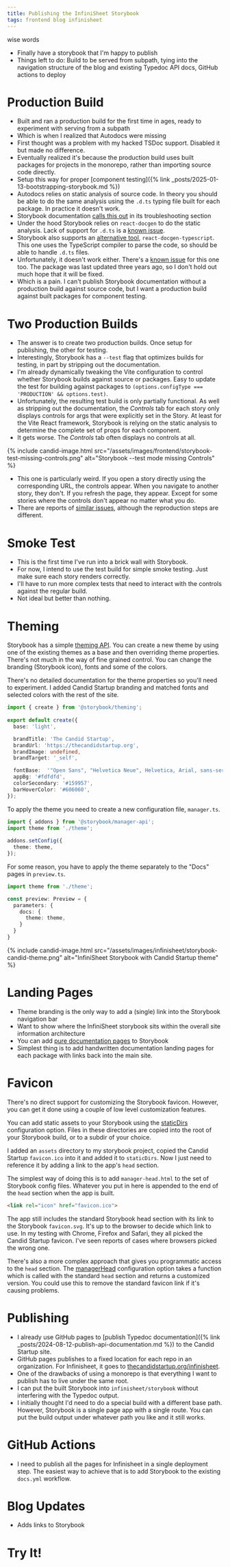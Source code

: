```yaml
---
title: Publishing the InfiniSheet Storybook
tags: frontend blog infinisheet
---
```


wise words

* Finally have a storybook that I'm happy to publish
* Things left to do: Build to be served from subpath, tying into the navigation structure of the blog and existing Typedoc API docs, GitHub actions to deploy

# Production Build

* Built and ran a production build for the first time in ages, ready to experiment with serving from a subpath
* Which is when I realized that Autodocs were missing
* First thought was a problem with my hacked TSDoc support. Disabled it but made no difference.
* Eventually realized it's because the production build uses built packages for projects in the monorepo, rather than importing source code directly.
* Setup this way for proper [component testing]({% link _posts/2025-01-13-bootstrapping-storybook.md %})
* Autodocs relies on static analysis of source code. In theory you should be able to do the same analysis using the `.d.ts` typing file built for each package. In practice it doesn't work. 
* Storybook documentation [calls this out](https://storybook.js.org/docs/writing-docs/autodocs#the-auto-generated-documentation-is-not-showing-up-in-a-monorepo-setup) in its troubleshooting section
* Under the hood Storybook relies on `react-docgen` to do the static analysis. Lack of support for `.d.ts` is a [known issue](https://github.com/reactjs/react-docgen/issues/929). 
* Storybook also supports an [alternative tool](https://storybook.js.org/docs/api/arg-types#automatic-argtype-inference), `react-docgen-typescript`. This one uses the TypeScript compiler to parse the code, so should be able to handle `.d.ts` files. 
* Unfortunately, it doesn't work either. There's a [known issue](https://github.com/styleguidist/react-docgen-typescript/issues/483) for this one too. The package was last updated three years ago, so I don't hold out much hope that it will be fixed.
* Which is a pain. I can't publish Storybook documentation without a production build against source code, but I want a production build against built packages for component testing.

# Two Production Builds

* The answer is to create two production builds. Once setup for publishing, the other for testing.
* Interestingly, Storybook has a `--test` flag that optimizes builds for testing, in part by stripping out the documentation.
* I'm already dynamically tweaking the Vite configuration to control whether Storybook builds against source or packages. Easy to update the test for building against packages to `(options.configType === 'PRODUCTION' && options.test)`.
* Unfortunately, the resulting test build is only partially functional. As well as stripping out the documentation, the *Controls* tab for each story only displays controls for args that were explicitly set in the Story. At least for the Vite React framework, Storybook is relying on the static analysis to determine the complete set of props for each component.
* It gets worse. The *Controls* tab often displays no controls at all.

{% include candid-image.html src="/assets/images/frontend/storybook-test-missing-controls.png" alt="Storybook --test mode missing Controls" %}

* This one is particularly weird. If you open a story directly using the corresponding URL, the controls appear. When you navigate to another story, they don't. If you refresh the page, they appear. Except for some stories where the controls don't appear no matter what you do. 
* There are reports of [similar issues](https://github.com/storybookjs/storybook/issues/30340), although the reproduction steps are different. 

# Smoke Test

* This is the first time I've run into a brick wall with Storybook. 
* For now, I intend to use the test build for simple smoke testing. Just make sure each story renders correctly.
* I'll have to run more complex tests that need to interact with the controls against the regular build. 
* Not ideal but better than nothing.

# Theming

Storybook has a simple [theming API](https://storybook.js.org/docs/configure/user-interface/theming). You can create a new theme by using one of the existing themes as a base and then overriding theme properties. There's not much in the way of fine grained control. You can change the branding (Storybook icon), fonts and some of the colors. 

There's no detailed documentation for the theme properties so you'll need to experiment. I added Candid Startup branding and matched fonts and selected colors with the rest of the site.

```ts
import { create } from '@storybook/theming';
 
export default create({
  base: 'light',

  brandTitle: 'The Candid Startup',
  brandUrl: 'https://thecandidstartup.org',
  brandImage: undefined,
  brandTarget: '_self',

  fontBase:  '"Open Sans", "Helvetica Neue", Helvetica, Arial, sans-serif',
  appBg: '#fdfdfd',
  colorSecondary: '#159957',
  barHoverColor: '#606060',
});
```

To apply the theme you need to create a new configuration file, `manager.ts`.

```ts
import { addons } from '@storybook/manager-api';
import theme from './theme';
 
addons.setConfig({
  theme: theme,
});
```

For some reason, you have to apply the theme separately to the "Docs" pages in `preview.ts`.

```ts
import theme from './theme';

const preview: Preview = {
  parameters: {
    docs: {
      theme: theme,
    }
  }
}
```

{% include candid-image.html src="/assets/images/infinisheet/storybook-candid-theme.png" alt="InfiniSheet Storybook with Candid Startup theme" %}

# Landing Pages

* Theme branding is the only way to add a (single) link into the Storybook navigation bar
* Want to show where the InfiniSheet storybook sits within the overall site information architecture
* You can add [pure documentation pages](https://storybook.js.org/docs/writing-docs/mdx) to Storybook
* Simplest thing is to add handwritten documentation landing pages for each package with links back into the main site.

# Favicon

There's no direct support for customizing the Storybook favicon. However, you can get it done using a couple of low level customization features.

You can add static assets to your Storybook using the [staticDirs](https://storybook.js.org/docs/api/main-config/main-config-static-dirs) configuration option. Files in these directories are copied into the root of your Storybook build, or to a subdir of your choice.

I added an `assets` directory to my storybook project, copied the Candid Startup `favicon.ico` into it and added it to `staticDirs`. Now I just need to reference it by adding a link to the app's `head` section.

The simplest way of doing this is to add `manager-head.html` to the set of Storybook config files. Whatever you put in here is appended to the end of the `head` section when the app is built.

```html
<link rel="icon" href="favicon.ico">
```

The app still includes the standard Storybook head section with its link to the Storybook `favicon.svg`. It's up to the browser to decide which link to use. In my testing with Chrome, Firefox and Safari, they all picked the Candid Startup favicon. I've seen reports of cases where browsers picked the wrong one. 

There's also a more complex approach that gives you programmatic access to the `head` section. The [managerHead](https://storybook.js.org/docs/api/main-config/main-config-manager-head) configuration option takes a function which is called with the standard `head` section and returns a customized version. You could use this to remove the standard favicon link if it's causing problems.

# Publishing

* I already use GitHub pages to [publish Typedoc documentation]({% link _posts/2024-08-12-publish-api-documentation.md %}) to the Candid Startup site.
* GitHub pages publishes to a fixed location for each repo in an organization. For Infinisheet, it goes to [thecandidstartup.org/infinisheet](https://thecandidstartup.org/infinisheet).
* One of the drawbacks of using a monorepo is that everything I want to publish has to live under the same root. 
* I can put the built Storybook into `infinisheet/storybook` without interfering with the Typedoc output.
* I initially thought I'd need to do a special build with a different base path. However, Storybook is a single page app with a single route. You can put the build output under whatever path you like and it still works. 

# GitHub Actions

* I need to publish all the pages for Infinisheet in a single deployment step. The easiest way to achieve that is to add Storybook to the existing `docs.yml` workflow. 

# Blog Updates

* Adds links to Storybook

# Try It!
